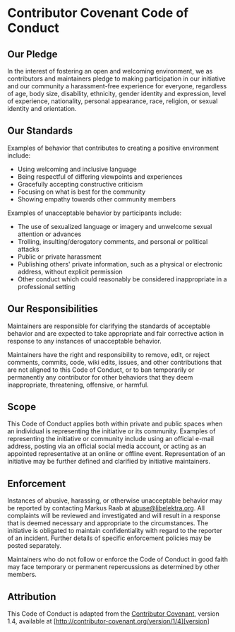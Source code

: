# Contributor Covenant Code of Conduct

## Our Pledge

In the interest of fostering an open and welcoming environment, we as
contributors and maintainers pledge to making participation in our initiative and
our community a harassment-free experience for everyone, regardless of age, body
size, disability, ethnicity, gender identity and expression, level of experience,
nationality, personal appearance, race, religion, or sexual identity and
orientation.

## Our Standards

Examples of behavior that contributes to creating a positive environment
include:

* Using welcoming and inclusive language
* Being respectful of differing viewpoints and experiences
* Gracefully accepting constructive criticism
* Focusing on what is best for the community
* Showing empathy towards other community members

Examples of unacceptable behavior by participants include:

* The use of sexualized language or imagery and unwelcome sexual attention or
advances
* Trolling, insulting/derogatory comments, and personal or political attacks
* Public or private harassment
* Publishing others' private information, such as a physical or electronic
  address, without explicit permission
* Other conduct which could reasonably be considered inappropriate in a
  professional setting

## Our Responsibilities

Maintainers are responsible for clarifying the standards of acceptable
behavior and are expected to take appropriate and fair corrective action in
response to any instances of unacceptable behavior.

Maintainers have the right and responsibility to remove, edit, or
reject comments, commits, code, wiki edits, issues, and other contributions
that are not aligned to this Code of Conduct, or to ban temporarily or
permanently any contributor for other behaviors that they deem inappropriate,
threatening, offensive, or harmful.

## Scope

This Code of Conduct applies both within private and public spaces
when an individual is representing the initiative or its community. Examples of
representing the initiative or community include using an official e-mail
address, posting via an official social media account, or acting as an appointed
representative at an online or offline event. Representation of an initiative may be
further defined and clarified by initiative maintainers.

## Enforcement

Instances of abusive, harassing, or otherwise unacceptable behavior may be
reported by contacting Markus Raab at abuse@libelektra.org. All
complaints will be reviewed and investigated and will result in a response that
is deemed necessary and appropriate to the circumstances. The initiative is
obligated to maintain confidentiality with regard to the reporter of an incident.
Further details of specific enforcement policies may be posted separately.

Maintainers who do not follow or enforce the Code of Conduct in good
faith may face temporary or permanent repercussions as determined by other
members.

## Attribution

This Code of Conduct is adapted from the [Contributor Covenant][homepage], version 1.4,
available at [http://contributor-covenant.org/version/1/4][version]

[homepage]: http://contributor-covenant.org
[version]: http://contributor-covenant.org/version/1/4/
